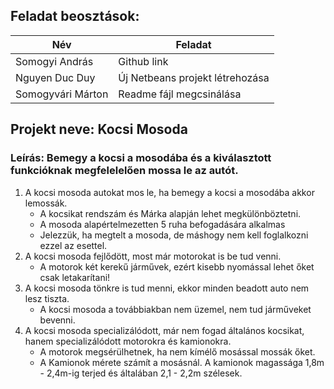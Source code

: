 

## Feladat beosztások:
|Név|Feladat|
|------|------|
| Somogyi András| Github link|
| Nguyen Duc Duy |Új Netbeans projekt létrehozása|
| Somogyvári Márton| Readme fájl megcsinálása|

## Projekt neve: Kocsi Mosoda
### Leírás: Bemegy a kocsi a mosodába és a kiválasztott funkcióknak megfelelelően mossa le az autót.
  1. A kocsi mosoda autokat mos le, ha bemegy a kocsi a mosodába akkor lemossák.
     * A kocsikat rendszám és Márka alapján lehet megkülönböztetni.
     * A mosoda alapértelmezetten 5 ruha befogadására alkalmas
     * Jelezzük, ha megtelt a mosoda, de máshogy nem kell foglalkozni ezzel az esettel.
  1. A kocsi mosoda fejlődött, most már motorokat is be tud venni.
     * A motorok két kerekű járművek, ezért kisebb nyomással lehet őket csak letakarítani!
  1. A kocsi mosoda tönkre is tud menni, ekkor minden beadott auto nem lesz tiszta.
     * A kocsi mosoda a továbbiakban nem üzemel, nem tud járműveket bevenni.  
  1. A kocsi mosoda specializálódott, már nem fogad általános kocsikat, hanem specializálódott motorokra és kamionokra.
     * A motorok megsérülhetnek, ha nem kímélő mosással mossák őket.
     * A Kamionok mérete számít a mosásnál. A kamionok magassága 1,8m - 2,4m-ig terjed és általában 2,1 - 2,2m szélesek.
